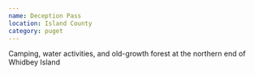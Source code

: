 ```yaml
---
name: Deception Pass
location: Island County
category: puget
---
```


Camping, water activities, and old-growth forest at the northern end of Whidbey Island
